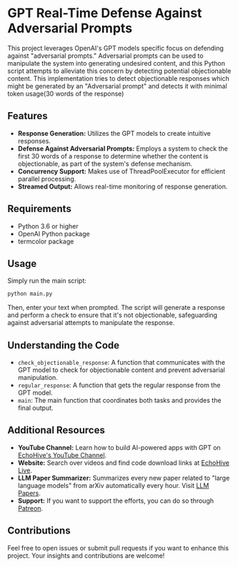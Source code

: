 
# GPT Real-Time Defense Against Adversarial Prompts
This project leverages OpenAI's GPT models specific focus on defending against "adversarial prompts." Adversarial prompts can be used to manipulate the system into generating undesired content, and this Python script attempts to alleviate this concern by detecting potential objectionable content. This implementation tries to detect objectionable responses which might be generated by an "Adversarial prompt" and detects it with minimal token usage(30 words of the response)

## Features
- **Response Generation:** Utilizes the GPT models to create intuitive responses.
- **Defense Against Adversarial Prompts:** Employs a system to check the first 30 words of a response to determine whether the content is objectionable, as part of the system's defense mechanism.
- **Concurrency Support:** Makes use of ThreadPoolExecutor for efficient parallel processing.
- **Streamed Output:** Allows real-time monitoring of response generation.

## Requirements
- Python 3.6 or higher
- OpenAI Python package
- termcolor package

## Usage
Simply run the main script:
```bash
python main.py
```
Then, enter your text when prompted. The script will generate a response and perform a check to ensure that it's not objectionable, safeguarding against adversarial attempts to manipulate the response.

## Understanding the Code
- `check_objectionable_response`: A function that communicates with the GPT model to check for objectionable content and prevent adversarial manipulation.
- `regular_response`: A function that gets the regular response from the GPT model.
- `main`: The main function that coordinates both tasks and provides the final output.

## Additional Resources
- **YouTube Channel:** Learn how to build AI-powered apps with GPT on [EchoHive's YouTube Channel](https://www.youtube.com/@echohive).
- **Website:** Search over videos and find code download links at [EchoHive Live](https://www.echohive.live/).
- **LLM Paper Summarizer:** Summarizes every new paper related to "large language models" from arXiv automatically every hour. Visit [LLM Papers](https://llmpapers.up.railway.app/).
- **Support:** If you want to support the efforts, you can do so through [Patreon](https://www.patreon.com/echohive42).

## Contributions
Feel free to open issues or submit pull requests if you want to enhance this project. Your insights and contributions are welcome!

